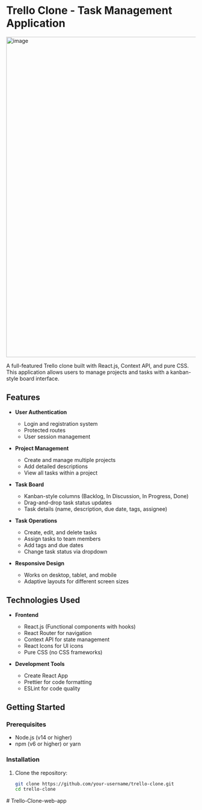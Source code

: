 # Trello Clone - Task Management Application

<img width="1920" height="850" alt="image" src="https://github.com/user-attachments/assets/7135dd25-154d-4ba8-8a6a-784fd028ab6c" />

A full-featured Trello clone built with React.js, Context API, and pure CSS. This application allows users to manage projects and tasks with a kanban-style board interface.

## Features

- **User Authentication**
  - Login and registration system
  - Protected routes
  - User session management

- **Project Management**
  - Create and manage multiple projects
  - Add detailed descriptions
  - View all tasks within a project

- **Task Board**
  - Kanban-style columns (Backlog, In Discussion, In Progress, Done)
  - Drag-and-drop task status updates
  - Task details (name, description, due date, tags, assignee)

- **Task Operations**
  - Create, edit, and delete tasks
  - Assign tasks to team members
  - Add tags and due dates
  - Change task status via dropdown

- **Responsive Design**
  - Works on desktop, tablet, and mobile
  - Adaptive layouts for different screen sizes

## Technologies Used

- **Frontend**
  - React.js (Functional components with hooks)
  - React Router for navigation
  - Context API for state management
  - React Icons for UI icons
  - Pure CSS (no CSS frameworks)

- **Development Tools**
  - Create React App
  - Prettier for code formatting
  - ESLint for code quality

## Getting Started

### Prerequisites

- Node.js (v14 or higher)
- npm (v6 or higher) or yarn

### Installation

1. Clone the repository:
   ```bash
   git clone https://github.com/your-username/trello-clone.git
   cd trello-clone


#   T r e l l o - C l o n e - w e b - a p p  
 